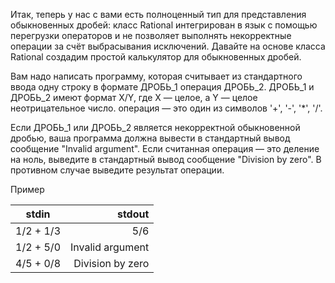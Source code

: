 ﻿Итак, теперь у нас с вами есть полноценный тип для представления обыкновенных дробей: класс Rational интегрирован в язык с помощью перегрузки операторов и не позволяет выполнять некорректные операции за счёт выбрасывания исключений. Давайте на основе класса Rational создадим простой калькулятор для обыкновенных дробей.

Вам надо написать программу, которая считывает из стандартного ввода одну строку в формате ДРОБЬ_1 операция ДРОБЬ_2. ДРОБЬ_1 и ДРОБЬ_2 имеют формат X/Y, где X — целое, а Y — целое неотрицательное число. операция — это один из символов '+', '-', '*', '/'.


Если ДРОБЬ_1 или ДРОБЬ_2 является некорректной обыкновенной дробью, ваша программа должна вывести в стандартный вывод сообщение "Invalid argument". Если считанная операция — это деление на ноль, выведите в стандартный вывод сообщение "Division by zero". В противном случае выведите результат операции.


Пример

| stdin|  stdout |
|----------------|----------------:|
| 1/2 + 1/3 | 5/6 |
| 1/2 + 5/0| Invalid argument |
| 4/5 + 0/8| Division by zero |

